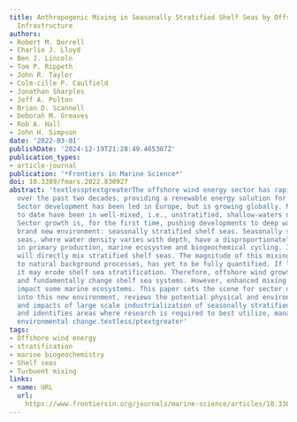 ```yaml
---
title: Anthropogenic Mixing in Seasonally Stratified Shelf Seas by Offshore Wind Farm
  Infrastructure
authors:
- Robert M. Dorrell
- Charlie J. Lloyd
- Ben J. Lincoln
- Tom P. Rippeth
- John R. Taylor
- Colm-cille P. Caulfield
- Jonathan Sharples
- Jeff A. Polton
- Brian D. Scannell
- Deborah M. Greaves
- Rob A. Hall
- John H. Simpson
date: '2022-03-01'
publishDate: '2024-12-19T21:28:49.465307Z'
publication_types:
- article-journal
publication: '*Frontiers in Marine Science*'
doi: 10.3389/fmars.2022.830927
abstract: 'textlessptextgreaterThe offshore wind energy sector has rapidly expanded
  over the past two decades, providing a renewable energy solution for coastal nations.
  Sector development has been led in Europe, but is growing globally. Most developments
  to date have been in well-mixed, i.e., unstratified, shallow-waters near to shore.
  Sector growth is, for the first time, pushing developments to deep water, into a
  brand new environment: seasonally stratified shelf seas. Seasonally stratified shelf
  seas, where water density varies with depth, have a disproportionately key role
  in primary production, marine ecosystem and biogeochemical cycling. Infrastructure
  will directly mix stratified shelf seas. The magnitude of this mixing, additional
  to natural background processes, has yet to be fully quantified. If large enough
  it may erode shelf sea stratification. Therefore, offshore wind growth may destabilize
  and fundamentally change shelf sea systems. However, enhanced mixing may also positively
  impact some marine ecosystems. This paper sets the scene for sector development
  into this new environment, reviews the potential physical and environmental benefits
  and impacts of large scale industrialization of seasonally stratified shelf seas
  and identifies areas where research is required to best utilize, manage, and mitigate
  environmental change.textless/ptextgreater'
tags:
- Offshore wind energy
- stratification
- marine biogeochemistry
- Shelf seas
- Turbuent mixing
links:
- name: URL
  url: 
    https://www.frontiersin.org/journals/marine-science/articles/10.3389/fmars.2022.830927/full
---
```


